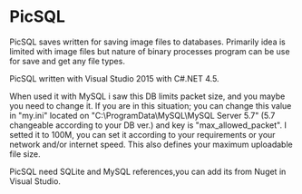 # PicSQL
PicSQL saves written for saving image files to databases. Primarily idea is limited with image files but nature of binary processes 
program can be use for save and get any file types. 

PicSQL written with Visual Studio 2015 with C#.NET 4.5.

When used it with MySQL i saw this DB limits packet size, and you maybe you need to change it. If you are in this situation;
you can change this value in "my.ini" located on "C:\ProgramData\MySQL\MySQL Server 5.7" (5.7 changeable according to your DB ver.) and 
key is "max_allowed_packet". I setted it to 100M, you can set it according to your requirements or your network and/or internet speed.
This also defines your maximum uploadable file size.

PicSQL need SQLite and MySQL references,you can add its from Nuget in Visual Studio.
